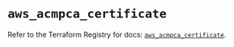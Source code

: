 # `aws_acmpca_certificate`

Refer to the Terraform Registry for docs: [`aws_acmpca_certificate`](https://registry.terraform.io/providers/hashicorp/aws/5.68.0/docs/resources/acmpca_certificate).
